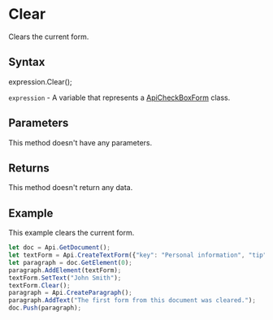 # Clear

Clears the current form.

## Syntax

expression.Clear();

`expression` - A variable that represents a [ApiCheckBoxForm](../ApiCheckBoxForm.md) class.

## Parameters

This method doesn't have any parameters.

## Returns

This method doesn't return any data.

## Example

This example clears the current form.

```javascript
let doc = Api.GetDocument();
let textForm = Api.CreateTextForm({"key": "Personal information", "tip": "Enter your first name", "required": true, "placeholder": "First name", "comb": true, "maxCharacters": 10, "cellWidth": 3, "multiLine": false, "autoFit": false});
let paragraph = doc.GetElement(0);
paragraph.AddElement(textForm);
textForm.SetText("John Smith");
textForm.Clear();
paragraph = Api.CreateParagraph();
paragraph.AddText("The first form from this document was cleared.");
doc.Push(paragraph);
```
